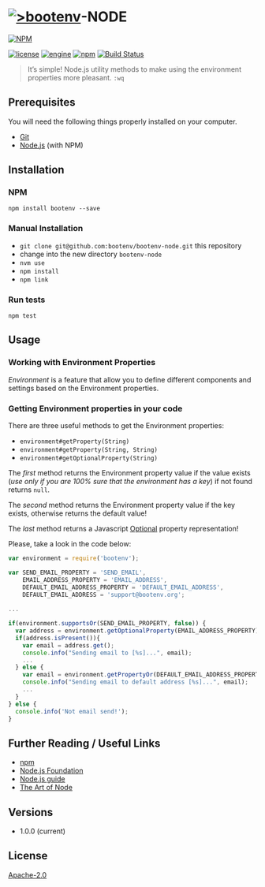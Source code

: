 # [![>bootenv](http://bootenv.com/img/logo-light-transparent-readme-files.png)](http://bootenv.com)-NODE

[![NPM](https://nodei.co/npm/bootenv.png?compact=true)](https://nodei.co/npm/bootenv/)

[![license](https://img.shields.io/badge/license-Apache_2.0-blue.svg)]()
[![engine](https://img.shields.io/badge/iojs-v2.1.0-yellow.svg)]()
[![npm](https://img.shields.io/npm/v/npm.svg)]()
[![Build Status](https://travis-ci.org/bootenv/bootenv-node.svg?branch=master)](https://travis-ci.org/bootenv/bootenv-node)

> It’s simple! Node.js utility methods to make using the environment properties more pleasant. `:wq`

## Prerequisites

You will need the following things properly installed on your computer.

* [Git](http://git-scm.com/)
* [Node.js](http://nodejs.org/) (with NPM)

## Installation

### NPM

```
npm install bootenv --save
```

### Manual Installation

* `git clone git@github.com:bootenv/bootenv-node.git` this repository
* change into the new directory `bootenv-node`
* `nvm use`
* `npm install`
* `npm link`

### Run tests

```
npm test
```
## Usage

### Working with Environment Properties

*Environment* is a feature that allow you to define different components and settings based on the Environment properties.

### Getting Environment properties in your code

There are three useful methods to get the Environment properties: 

- `environment#getProperty(String)`
- `environment#getProperty(String, String)` 
- `environment#getOptionalProperty(String)`

The _first_ method returns the Environment property value if the value exists (_use only if you are 100% sure that the environment has a key_) if not found returns `null`.

The _second_ method returns the Environment property value if the key exists, otherwise returns the default value!

The _last_ method returns a Javascript [Optional](https://code.google.com/p/guava-libraries/wiki/UsingAndAvoidingNullExplained) property representation!

Please, take a look in the code below:

```javascript
var environment = require('bootenv');

var SEND_EMAIL_PROPERTY = 'SEND_EMAIL',
    EMAIL_ADDRESS_PROPERTY = 'EMAIL_ADDRESS',
    DEFAULT_EMAIL_ADDRESS_PROPERTY = 'DEFAULT_EMAIL_ADDRESS',
    DEFAULT_EMAIL_ADDRESS = 'support@bootenv.org';
    
...

if(environment.supportsOr(SEND_EMAIL_PROPERTY, false)) {
  var address = environment.getOptionalProperty(EMAIL_ADDRESS_PROPERTY);
  if(address.isPresent()){
    var email = address.get();
    console.info("Sending email to [%s]...", email);    
    ...
  } else {
    var email = environment.getPropertyOr(DEFAULT_EMAIL_ADDRESS_PROPERTY, DEFAULT_EMAIL_ADDRESS);
    console.info("Sending email to default address [%s]...", email);  
    ...
  }
} else {
  console.info('Not email send!');
}
```

## Further Reading / Useful Links

* [npm](https://www.npmjs.com/)
* [Node.js Foundation](https://nodejs.org/foundation/)
* [Node.js guide](http://nodeguide.com/)
* [The Art of Node](https://github.com/maxogden/art-of-node/#the-art-of-node)

## Versions
 
 - 1.0.0 (current)

## License

[Apache-2.0](LICENSE)
